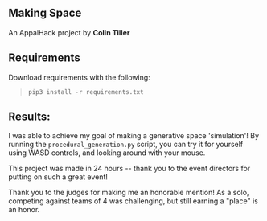 ## Making Space
An AppalHack project by **Colin Tiller**

## Requirements
Download requirements with the following:
> `pip3 install -r requirements.txt`


## Results:
I was able to achieve my goal of making a generative space 'simulation'!
By running the `procedural_generation.py` script, you can try it for yourself using
WASD controls, and looking around with your mouse.

This project was made in 24 hours -- thank you to the event directors for putting on such a great event!

Thank you to the judges for making me an honorable mention! As a solo, competing against teams of 4
was challenging, but still earning a "place" is an honor.